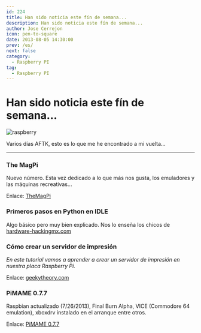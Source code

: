 ```yaml
---
id: 224
title: Han sido noticia este fín de semana...
description: Han sido noticia este fín de semana...
author: Jose Cerrejon
icon: pen-to-square
date: 2013-08-05 14:30:00
prev: /es/
next: false
category:
  - Raspberry PI
tag:
  - Raspberry PI
---
```


# Han sido noticia este fín de semana...

![raspberry](/images/01_RaspberryPi.jpg)

Varios días AFTK, esto es lo que me he encontrado a mi vuelta...

- - -

###  The MagPi

Nuevo número. Esta vez dedicado a lo que más nos gusta, los emuladores y las máquinas recreativas...

Enlace: [TheMagPi](http://www.themagpi.com/en/issue/15)

###  Primeros pasos en Python en IDLE

Algo básico pero muy bien explicado. Nos lo enseña los chicos de [hardware-hackingmx.com](http://hardware-hackingmx.com/2013/07/29/leccion-6-raspberry-pi-primeros-pasos-con-python-en-idle/)

###  Cómo crear un servidor de impresión

*En este tutorial vamos a aprender a crear un servidor de impresión en nuestra placa Raspberry Pi.*

Enlace: [geekytheory.com](http://www.geekytheory.com/tutorial-raspberry-pi-12-como-crear-un-servidor-de-impresion/)

###  PiMAME 0.7.7

Raspbian actualizado (7/26/2013), Final Burn Alpha, VICE (Commodore 64 emulation), xboxdrv instalado en el arranque entre otros.

Enlace: [PiMAME 0.7.7](http://sourceforge.net/projects/pimame/files/?source=navbar)